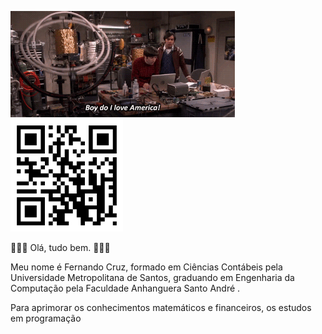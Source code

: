 <img height = "170em" src= Engenhariadascoisas.gif/>   <img height = "180em" src =qrcodelandingpag.jpeg/>

   👋👋👋 Olá, tudo bem. 👋👋👋

Meu nome é Fernando Cruz, formado em Ciências Contábeis pela Universidade Metropolitana de Santos, graduando em Engenharia da Computação pela Faculdade Anhanguera Santo André . 

Para aprimorar os conhecimentos matemáticos e financeiros, os estudos em programação 
